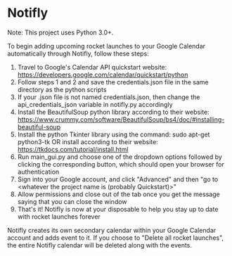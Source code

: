 # Notifly
Note: This project uses Python 3.0+.

To begin adding upcoming rocket launches to your Google Calendar automatically through Notifly, follow these steps: 

1. Travel to Google's Calendar API quickstart website: https://developers.google.com/calendar/quickstart/python
2. Follow steps 1 and 2 and save the credentials.json file in the same directory as the python scripts
3. If your .json file is not named credentials.json, then change the api_credentials_json variable in notifly.py accordingly
4. Install the BeautifulSoup python library according to their website: https://www.crummy.com/software/BeautifulSoup/bs4/doc/#installing-beautiful-soup
5. Install the python Tkinter library using the command:
   sudo apt-get python3-tk
   OR install according to their website: https://tkdocs.com/tutorial/install.html
6. Run main_gui.py and choose one of the dropdown options followed by clicking the corresponding button, which should open your browser for authentication
7. Sign into your Google account, and click "Advanced" and then "go to <whatever the project name is (probably Quickstart)>"
8. Allow permissions and close out of the tab once you get the message saying that you can close the window
9. That's it! Notifly is now at your disposable to help you stay up to date with rocket launches forever

Notifly creates its own secondary calendar within your Google Calendar account and adds event to it. If you choose to "Delete all rocket launches",
the entire Notifly calendar will be deleted along with the events. 
